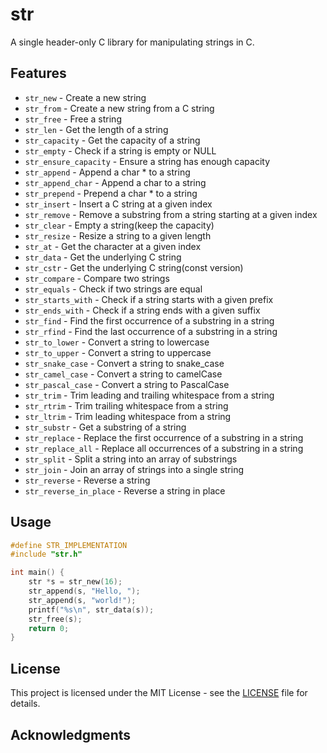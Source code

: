 # str

A single header-only C library for manipulating strings in C.

## Features

- `str_new` - Create a new string
- `str_from` - Create a new string from a C string
- `str_free` - Free a string
- `str_len` - Get the length of a string
- `str_capacity` - Get the capacity of a string
- `str_empty` - Check if a string is empty or NULL
- `str_ensure_capacity` - Ensure a string has enough capacity
- `str_append` - Append a char * to a string
- `str_append_char` - Append a char to a string
- `str_prepend` - Prepend a char * to a string
- `str_insert` - Insert a C string at a given index
- `str_remove` - Remove a substring from a string starting at a given index
- `str_clear` - Empty a string(keep the capacity)
- `str_resize` - Resize a string to a given length
- `str_at` - Get the character at a given index
- `str_data` - Get the underlying C string
- `str_cstr` - Get the underlying C string(const version)
- `str_compare` - Compare two strings
- `str_equals` - Check if two strings are equal
- `str_starts_with` - Check if a string starts with a given prefix
- `str_ends_with` - Check if a string ends with a given suffix
- `str_find` - Find the first occurrence of a substring in a string
- `str_rfind` - Find the last occurrence of a substring in a string
- `str_to_lower` - Convert a string to lowercase
- `str_to_upper` - Convert a string to uppercase
- `str_snake_case` - Convert a string to snake_case
- `str_camel_case` - Convert a string to camelCase
- `str_pascal_case` - Convert a string to PascalCase
- `str_trim` - Trim leading and trailing whitespace from a string
- `str_rtrim` - Trim trailing whitespace from a string
- `str_ltrim` - Trim leading whitespace from a string
- `str_substr` - Get a substring of a string
- `str_replace` - Replace the first occurrence of a substring in a string
- `str_replace_all` - Replace all occurrences of a substring in a string
- `str_split` - Split a string into an array of substrings
- `str_join` - Join an array of strings into a single string
- `str_reverse` - Reverse a string
- `str_reverse_in_place` - Reverse a string in place
  


## Usage

```c
#define STR_IMPLEMENTATION
#include "str.h"

int main() {
    str *s = str_new(16);
    str_append(s, "Hello, ");
    str_append(s, "world!");
    printf("%s\n", str_data(s));
    str_free(s);
    return 0;
}

```

## License

This project is licensed under the MIT License - see the [LICENSE](LICENSE) file for details.

## Acknowledgments

